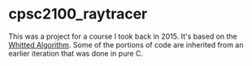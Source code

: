 # cpsc2100_raytracer

This was a project for a course I took back in 2015.
It's based on the [Whitted Algorithm](https://dl.acm.org/citation.cfm?id=807419).
Some of the portions of code are inherited from an earlier iteration that was done in pure C.  

